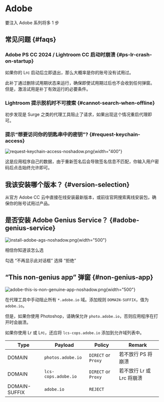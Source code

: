 # Adobe

<link-summary>要注入 Adobe 系列将多 1 步</link-summary>

## 常见问题 {#faqs}

### Adobe PS CC 2024 / Lightroom CC 启动时崩溃 {#ps-lr-crash-on-startup}

如果你的 Lrc 启动后立即退出，那么大概率是你的账号没有试用过。

此补丁通过删除试用期状态来运行，确保即使试用期过后也不会收到任何弹窗。
但是，激活试用是补丁有效运行的必要条件。

[//]: # (![Lrc Trial.png]&#40;LrcTrial.png&#41;)

### Lightroom 提示脱机时不可搜索 {#cannot-search-when-offline}

初步发现是 Surge 之类的代理工具阻止了请求，如果出现这个情况重启代理即可。

[//]: # (![surge.png]&#40;surge.png&#41;)

### 提示“想要访问你的钥匙串中的密钥”? {#request-keychain-access}

![request-keychain-access-noshadow.png](request-keychain-access-noshadow.png){width="400"}

这是应用程序自己的数据，由于重新签名后会导致签名信息不匹配，你输入用户密码后点击始终允许即可。

## 我该安装哪个版本？ {#version-selection}

从官方 Adobe CC 云中直接在线安装最新版本，或前往官网搜索离线安装包，确保你的账号试用过产品。

## 是否安装 Adobe Genius Service？ {#adobe-genius-service}

![install-adobe-ags-noshadow.png](install-adobe-ags-noshadow.png){width="500"}

相信你知道该怎么选

<procedure title="我不会 🤡" id="idiot" collapsible="true">
    <step>勾选 “不再显示此对话框”</step>
    <step>选择 “拒绝”</step>
</procedure>

## “This non-genius app” 弹窗 {#non-genius-app}

![adobe-this-is-non-genuine-app-noshadow.png](adobe-this-is-non-genuine-app-noshadow.png){width="500"}

在代理工具中手动阻止所有 `*.adobe.io` 域。添加规则 `DOMAIN-SUFFIX`，值为 `adobe.io`。

但是，如果你使用 Photoshop，请确保允许 `photo.adobe.io`，否则应用程序在打开时会崩溃。

如果你使用 Lr 或 Lrc，还应将 `lcs-cops.adobe.io` 添加到允许域列表中。

| Type          | Payload             | Policy              | Remark            |
|---------------|---------------------|---------------------|-------------------|
| DOMAIN        | `photos.adobe.io`   | `DIRECT` or `Proxy` | 若不放行 PS 将崩溃       |
| DOMAIN        | `lcs-cops.adobe.io` | `DIRECT` or `Proxy` | 若不放行 Lr 或 Lrc 将崩溃 |
| DOMAIN-SUFFIX | `adobe.io`          | `REJECT`            |                   |

[//]: # (![Adobe屏蔽]&#40;../images/image-9.png&#41;)
